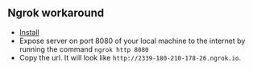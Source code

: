 ## Ngrok workaround 

- [Install](https://ngrok.com/docs/ngrok-link)
- Expose server on port 8080 of your local machine to the internet by running the command ```ngrok http 8080```
- Copy the url. It will look like ```http://2339-180-210-178-26.ngrok.io```.
